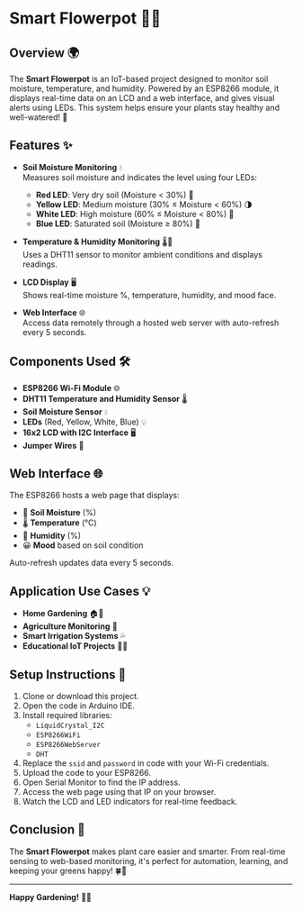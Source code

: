 # Smart Flowerpot 🌱💧

## Overview 🌍

The **Smart Flowerpot** is an IoT-based project designed to monitor soil moisture, temperature, and humidity. Powered by an ESP8266 module, it displays real-time data on an LCD and a web interface, and gives visual alerts using LEDs. This system helps ensure your plants stay healthy and well-watered! 🌿

## Features ✨

- **Soil Moisture Monitoring** 💧  
  Measures soil moisture and indicates the level using four LEDs:
  - **Red LED**: Very dry soil (Moisture < 30%) 🚫
  - **Yellow LED**: Medium moisture (30% ≤ Moisture < 60%) 🌗
  - **White LED**: High moisture (60% ≤ Moisture < 80%) 🌿
  - **Blue LED**: Saturated soil (Moisture ≥ 80%) 🌊

- **Temperature & Humidity Monitoring** 🌡️💨  
  Uses a DHT11 sensor to monitor ambient conditions and displays readings.

- **LCD Display** 🖥️  
  Shows real-time moisture %, temperature, humidity, and mood face.

- **Web Interface** 🌐  
  Access data remotely through a hosted web server with auto-refresh every 5 seconds.

## Components Used 🛠️

- **ESP8266 Wi-Fi Module** 🌐  
- **DHT11 Temperature and Humidity Sensor** 🌡️  
- **Soil Moisture Sensor** 💧  
- **LEDs** (Red, Yellow, White, Blue) 💡  
- **16x2 LCD with I2C Interface** 🖥️  
- **Jumper Wires** 🔌  

## Web Interface 🌐

The ESP8266 hosts a web page that displays:
- 🌱 **Soil Moisture** (%)
- 🌡️ **Temperature** (°C)
- 💨 **Humidity** (%)
- 😀 **Mood** based on soil condition

Auto-refresh updates data every 5 seconds.

## Application Use Cases 💡

- **Home Gardening** 🏠🌿  
- **Agriculture Monitoring** 🚜  
- **Smart Irrigation Systems** 💦  
- **Educational IoT Projects** 🧑‍🏫  

## Setup Instructions 🔧

1. Clone or download this project.
2. Open the code in Arduino IDE.
3. Install required libraries:
   - `LiquidCrystal_I2C`
   - `ESP8266WiFi`
   - `ESP8266WebServer`
   - `DHT`
4. Replace the `ssid` and `password` in code with your Wi-Fi credentials.
5. Upload the code to your ESP8266.
6. Open Serial Monitor to find the IP address.
7. Access the web page using that IP on your browser.
8. Watch the LCD and LED indicators for real-time feedback.

## Conclusion 🎉

The **Smart Flowerpot** makes plant care easier and smarter. From real-time sensing to web-based monitoring, it's perfect for automation, learning, and keeping your greens happy! 🍀🌼

---

**Happy Gardening!** 🌸💚
